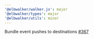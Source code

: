 ```yaml
---
'@elbwalker/walker.js': major
'@elbwalker/types': major
'@elbwalker/utils': minor
---
```


Bundle event pushes to destinations
[#367](https://github.com/elbwalker/walkerOS/issues/367)
